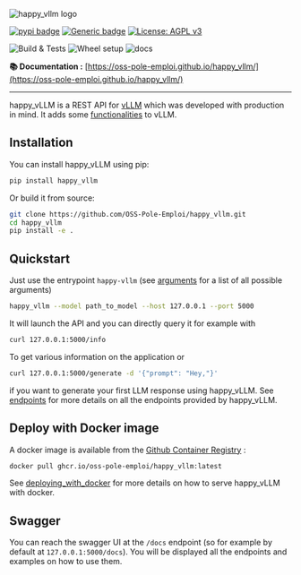 ![happy_vllm logo](https://raw.githubusercontent.com/OSS-Pole-Emploi/happy_vllm/main/docs/source/assets/logo/logo_happy_vllm.svg)

[![pypi badge](https://img.shields.io/pypi/v/happy_vllm.svg)](https://pypi.python.org/pypi/happy_vllm)
[![Generic badge](https://img.shields.io/badge/python-3.10|3.11-blue.svg)](https://shields.io/)
[![License: AGPL v3](https://img.shields.io/badge/License-AGPL%20v3-blue.svg)](https://www.gnu.org/licenses/agpl-3.0)

![Build & Tests](https://github.com/OSS-Pole-Emploi/happy_vllm/actions/workflows/build_and_tests.yaml/badge.svg)
![Wheel setup](https://github.com/OSS-Pole-Emploi/happy_vllm/actions/workflows/wheel.yaml/badge.svg)
![docs](https://github.com/OSS-Pole-Emploi/happy_vllm/actions/workflows/docs.yaml/badge.svg)


**📚 Documentation :** [https://oss-pole-emploi.github.io/happy_vllm/](https://oss-pole-emploi.github.io/happy_vllm/) <!-- omit in toc -->

---

happy_vLLM is a REST API for [vLLM](https://github.com/vllm-project/vllm) which was developed with production in mind. It adds some [functionalities](https://oss-pole-emploi.github.io/happy_vllm/pros/) to vLLM.

## Installation

You can install happy_vLLM using pip:

```bash
pip install happy_vllm
```

Or build it from source:

```bash
git clone https://github.com/OSS-Pole-Emploi/happy_vllm.git
cd happy_vllm
pip install -e .
```

## Quickstart

Just use the entrypoint `happy-vllm` (see [arguments](https://oss-pole-emploi.github.io/happy_vllm/arguments/) for a list of all possible arguments)

```bash
happy_vllm --model path_to_model --host 127.0.0.1 --port 5000
```

It will launch the API and you can directly query it for example with 

```bash
curl 127.0.0.1:5000/info
```

To get various information on the application or 

```bash
curl 127.0.0.1:5000/generate -d '{"prompt": "Hey,"}'
```

if you want to generate your first LLM response using happy_vLLM. See [endpoints](https://oss-pole-emploi.github.io/happy_vllm/endpoints/endpoints) for more details on all the endpoints provided by happy_vLLM. 

## Deploy with Docker image

A docker image is available from the [Github Container Registry](https://github.com/OSS-Pole-Emploi/happy_vllm/pkgs/container/happy_vllm) :  

```bash
docker pull ghcr.io/oss-pole-emploi/happy_vllm:latest
```
See [deploying_with_docker](https://oss-pole-emploi.github.io/happy_vllm/deploying_with_docker) for more details on how to serve happy_vLLM with docker. 

## Swagger

You can reach the swagger UI at the `/docs` endpoint (so for example by default at `127.0.0.1:5000/docs`). You will be displayed all the endpoints and examples on how to use them.